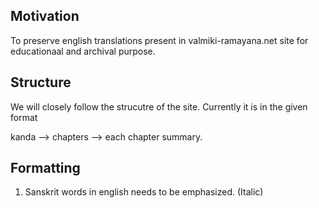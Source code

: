 ## Motivation

To preserve english translations present in valmiki-ramayana.net site for educationaal and archival purpose.

## Structure

We will closely follow the strucutre of the site. Currently it is in the given format

kanda --> chapters --> each chapter summary.

## Formatting

1. Sanskrit words in english needs to be emphasized. (Italic)
